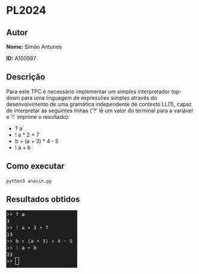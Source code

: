 
# PL2024

## Autor

**Nome:** Simão Antunes

**ID:** A100597

## Descrição
Para este TPC é necessário implementar um simples interpretador top-down para uma linguagem de expressões simples através do desenvolvimento de uma gramática independente de contexto LL(1), capaz de interpretar as seguintes linhas ('?' lê um valor do terminal para a variável e '!' imprime o resultado):
- ? a
- ! a * 2 + 7
- b = (a + 3) * 4 - 5
- ! a + b


## Como executar
`python3 anasin.py`

## Resultados obtidos
![Texto alternativo](resultados.png)
